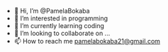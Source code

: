 - 👋 Hi, I’m @PamelaBokaba
- 👀 I’m interested in programming
- 🌱 I’m currently learning coding
- 💞️ I’m looking to collaborate on ...
- 📫 How to reach me pamelabokaba21@gmail.com

<!---
PamelaBokaba/PamelaBokaba is a ✨ special ✨ repository because its `README.md` (this file) appears on your GitHub profile.
You can click the Preview link to take a look at your changes.
--->
